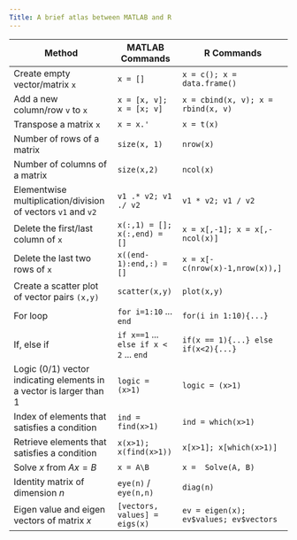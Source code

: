 ```yaml
---
Title: A brief atlas between MATLAB and R
---
```


| Method | MATLAB Commands | R Commands|
| ------ | --------------- | --------- |
|Create empty vector/matrix `x` | `x = []` | `x = c(); x = data.frame()`|
|Add a new column/row `v` to `x`| `x = [x, v]; x = [x; v]`| `x = cbind(x, v); x = rbind(x, v)`|
|Transpose a matrix `x`| `x = x.'`| `x = t(x)`|
|Number of rows of a matrix| `size(x, 1)`| `nrow(x)`|
|Number of columns of a matrix | `size(x,2)` | `ncol(x)`|
|Elementwise multiplication/division of vectors `v1` and `v2`| `v1 .* v2; v1 ./ v2`| `v1 * v2; v1 / v2`|
|Delete the first/last column of `x`| `x(:,1) = []; x(:,end) = []`| `x = x[,-1]; x = x[,-ncol(x)]`|
|Delete the last two rows of `x`| `x((end-1):end,:) = []` | `x = x[-c(nrow(x)-1,nrow(x)),]`|
|Create a scatter plot of vector pairs `(x,y)`| `scatter(x,y)`|`plot(x,y)`|
|For loop| `for i=1:10` ... `end`| `for(i in 1:10){...}`|
|If, else if| `if x==1` ... `else if x < 2` ... `end`   | `if(x == 1){...} else if(x<2){...}`|
|Logic (0/1) vector indicating elements in a vector is larger than 1| `logic = (x>1)`| `logic = (x>1)`|
|Index of elements that satisfies a condition| `ind = find(x>1)`| `ind = which(x>1)`|
|Retrieve elements that satisfies a condition| `x(x>1); x(find(x>1))` | `x[x>1]; x[which(x>1)]`|
|Solve $x$ from $Ax = B$|   `x = A\B`|`x =  Solve(A, B)` |
|Identity matrix of dimension $n$|  `eye(n)` / `eye(n,n)`|`diag(n)`|
|Eigen value and eigen vectors of matrix $x$| `[vectors, values] = eigs(x)`| `ev = eigen(x); ev$values; ev$vectors`|
